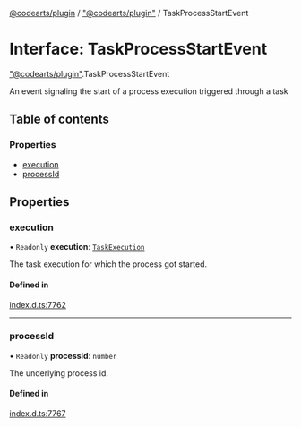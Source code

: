 [@codearts/plugin](../README.md) / ["@codearts/plugin"](../modules/_codearts_plugin_.md) / TaskProcessStartEvent

# Interface: TaskProcessStartEvent

["@codearts/plugin"](../modules/_codearts_plugin_.md).TaskProcessStartEvent

An event signaling the start of a process execution
triggered through a task

## Table of contents

### Properties

- [execution](codearts_plugin_.TaskProcessStartEvent.md#execution)
- [processId](codearts_plugin_.TaskProcessStartEvent.md#processid)

## Properties

### execution

• `Readonly` **execution**: [`TaskExecution`](codearts_plugin_.TaskExecution.md)

The task execution for which the process got started.

#### Defined in

[index.d.ts:7762](https://github.com/xyz-fish/cloudide-plugin-api/blob/9927cd6/index.d.ts#L7762)

___

### processId

• `Readonly` **processId**: `number`

The underlying process id.

#### Defined in

[index.d.ts:7767](https://github.com/xyz-fish/cloudide-plugin-api/blob/9927cd6/index.d.ts#L7767)
